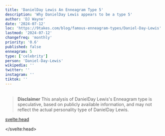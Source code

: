 ```yaml
---
title: 'DanielDay Lewis An Enneagram Type 5'
description: 'Why DanielDay Lewis appears to be a type 5'
author: 'DJ Wayne'
date: '2024-07-12'
loc: 'https://9takes.com/blog/famous-enneagram-types/Daniel-Day-Lewis'
lastmod: '2024-07-12'
changefreq: 'monthly'
priority: '0.6'
published: false
enneagram: 5
type: ['celebrity']
person: 'Daniel-Day-Lewis'
wikipedia: ''
twitter: ''
instagram: ''
tiktok: ''
---
```


<!--
    childhood and upbringing
    first big success
    style habits and quirks that relate to their personality type
    stressful moments in their life and how they handled them
    comfort- moments in their life where they are doing well and killing it
-->
<!-- // keywords:  -->

<script>
	// import  PopCard  from "$lib/components/atoms/PopCard.svelte";
</script>

<div
	style="display: flex;
    justify-content: center;
    margin: 1rem 0;
	"
>
	<!-- <PopCard
		image={`/types/5s/${'Daniel-Day-Lewis'}.webp`}
		enneagramType={5}
		showIcon={false}
		displayText="DanielDay Lewis"
		subtext=""
	/> -->
</div>

> **Disclaimer** This analysis of DanielDay Lewis's Enneagram type is speculative, based on publicly available information, and may not reflect the actual personality type of DanielDay Lewis.

<p class="firstLetter"></p>

<svelte:head>

<script type="application/ld+json">

</script>

</svelte:head>

<style lang="scss"></style>
